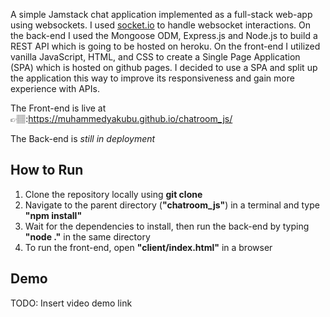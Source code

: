 A simple Jamstack chat application implemented as a full-stack web-app using websockets. I used [socket.io](https://socket.io/) to handle websocket interactions. 
On the back-end I used the Mongoose ODM, Express.js and Node.js to build a REST API which is going to be hosted on heroku.
On the front-end I utilized vanilla JavaScript, HTML, and CSS to create a Single Page Application (SPA) which is hosted on github pages. I decided to use a SPA and split up the application this way to improve its responsiveness and gain more experience with APIs.

The Front-end is live at 👉🏽:https://muhammedyakubu.github.io/chatroom_js/ 

The Back-end is _still in deployment_

## How to Run
1. Clone the repository locally using __git clone__
2. Navigate to the parent directory (__"chatroom_js"__) in a terminal and type __"npm install"__
3. Wait for the dependencies to install, then run the back-end by typing __"node ."__ in the same directory 
4. To run the front-end, open __"client/index.html"__ in a browser

## Demo
TODO: Insert video demo link 
